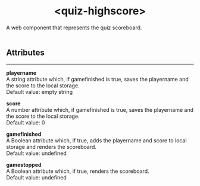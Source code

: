 <h1 align="center">&lt;quiz-highscore&gt;</h1>
A web component that represents the quiz scoreboard.
<br>
<br>

## Attributes
<hr>
<strong>playername</strong><br>
A string attribute which, if gamefinished is true, saves the playername and the score to the local storage.
<br>
Default value: empty string


<strong>score</strong><br>
A number attribute which, if gamefinished is true, saves the playername and the score to the local storage.
<br>
Default value: 0

<strong>gamefinished</strong><br>
A Boolean attribute which, if true, adds the playername and score to local storage and renders the scoreboard.
<br>
Default value: undefined

<strong>gamestopped</strong><br>
A Boolean attribute which, if true, renders the scoreboard.
<br>
Default value: undefined
